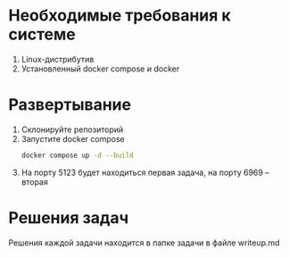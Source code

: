 # Необходимые требования к системе
1. Linux-дистрибутив
2. Установленный docker compose и docker

# Развертывание

1. Склонируйте репозиторий
2. Запустите docker compose
    ```bash
    docker compose up -d --build
    ```
3. На порту 5123 будет находиться первая задача, на порту 6969 – вторая

# Решения задач
Решения каждой задачи находится в папке задачи в файле writeup.md